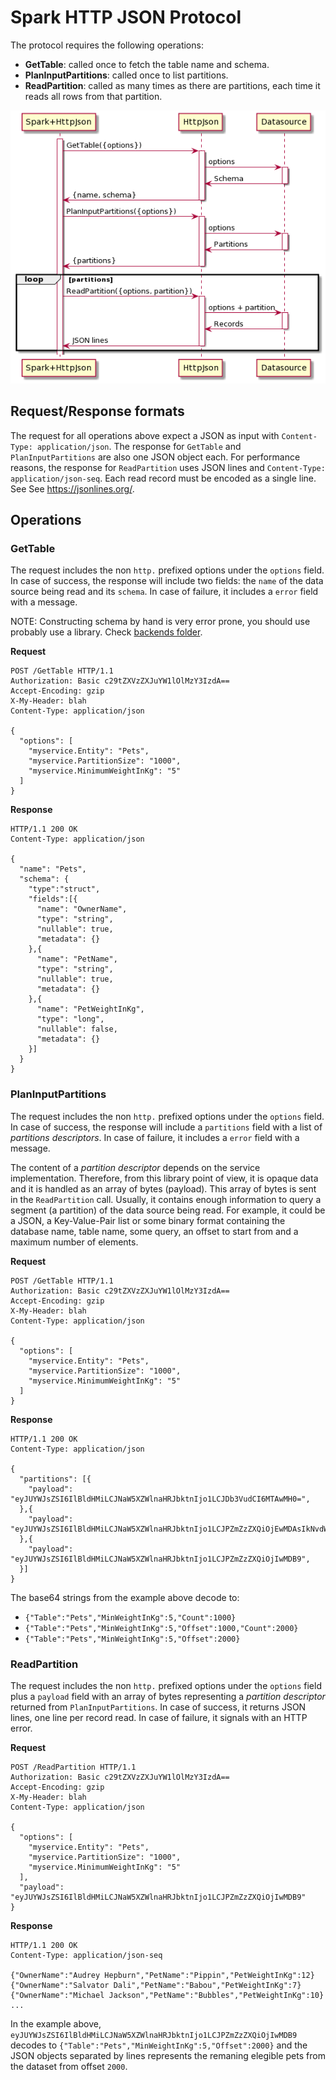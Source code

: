 # Spark HTTP JSON Protocol

The protocol requires the following operations:
* **GetTable**: called once to fetch the table name and schema.
* **PlanInputPartitions**: called once to list partitions.
* **ReadPartition**: called as many times as there are partitions, each time it reads all rows from that partition.

![](protocol.png)

## Request/Response formats

The request for all operations above expect a JSON as input with `Content-Type: application/json`. The response for `GetTable` and `PlanInputPartitions` are also one JSON object each. For performance reasons, the response for `ReadPartition` uses JSON lines and `Content-Type: application/json-seq`. Each read record must be encoded as a single line. See See https://jsonlines.org/.

## Operations

### GetTable

The request includes the non `http.` prefixed options under the `options` field. In case of success, the response will include two fields: the `name` of the data source being read and its `schema`. In case of failure, it includes a `error` field with a message.

NOTE: Constructing schema by hand is very error prone, you should use probably use a library. Check [backends folder](https://github.com/igorgatis/spark-httpjson/blob/main/backend).

**Request**
```
POST /GetTable HTTP/1.1
Authorization: Basic c29tZXVzZXJuYW1lOlMzY3IzdA==
Accept-Encoding: gzip
X-My-Header: blah
Content-Type: application/json

{
  "options": [
    "myservice.Entity": "Pets",
    "myservice.PartitionSize": "1000",
    "myservice.MinimumWeightInKg": "5"
  ]
}
```
**Response**
```
HTTP/1.1 200 OK
Content-Type: application/json

{
  "name": "Pets",
  "schema": {
    "type":"struct",
    "fields":[{
      "name": "OwnerName",
      "type": "string",
      "nullable": true,
      "metadata": {}
    },{
      "name": "PetName",
      "type": "string",
      "nullable": true,
      "metadata": {}
    },{
      "name": "PetWeightInKg",
      "type": "long",
      "nullable": false,
      "metadata": {}
    }]
  }
}
```

### PlanInputPartitions

The request includes the non `http.` prefixed options under the `options` field. In case of success, the response will include a `partitions` field with a list of *partitions descriptors*. In case of failure, it includes a `error` field with a message.

The content of a *partition descriptor* depends on the service implementation. Therefore, from this library point of view, it is opaque data and it is handled as an array of bytes (payload). This array of bytes is sent in the `ReadPartition` call. Usually, it contains enough information to query a segment (a partition) of the data source being read. For example, it could be a JSON, a Key-Value-Pair list or some binary format containing the database name, table name, some query, an offset to start from and a maximum number of elements.

**Request**
```
POST /GetTable HTTP/1.1
Authorization: Basic c29tZXVzZXJuYW1lOlMzY3IzdA==
Accept-Encoding: gzip
X-My-Header: blah
Content-Type: application/json

{
  "options": [
    "myservice.Entity": "Pets",
    "myservice.PartitionSize": "1000",
    "myservice.MinimumWeightInKg": "5"
  ]
}
```
**Response**
```
HTTP/1.1 200 OK
Content-Type: application/json

{
  "partitions": [{
    "payload": "eyJUYWJsZSI6IlBldHMiLCJNaW5XZWlnaHRJbktnIjo1LCJDb3VudCI6MTAwMH0=",
  },{
    "payload": "eyJUYWJsZSI6IlBldHMiLCJNaW5XZWlnaHRJbktnIjo1LCJPZmZzZXQiOjEwMDAsIkNvdW50IjoyMDAwfQ==",
  },{
    "payload": "eyJUYWJsZSI6IlBldHMiLCJNaW5XZWlnaHRJbktnIjo1LCJPZmZzZXQiOjIwMDB9",
  }]
}
```
The base64 strings from the example above decode to:
* `{"Table":"Pets","MinWeightInKg":5,"Count":1000}`
* `{"Table":"Pets","MinWeightInKg":5,"Offset":1000,"Count":2000}`
* `{"Table":"Pets","MinWeightInKg":5,"Offset":2000}`

### ReadPartition

The request includes the non `http.` prefixed options under the `options` field plus a `payload` field with an array of bytes representing a *partition descriptor* returned from `PlanInputPartitions`. In case of success, it returns JSON lines, one line per record read. In case of failure, it signals with an HTTP error.

**Request**
```
POST /ReadPartition HTTP/1.1
Authorization: Basic c29tZXVzZXJuYW1lOlMzY3IzdA==
Accept-Encoding: gzip
X-My-Header: blah
Content-Type: application/json

{
  "options": [
    "myservice.Entity": "Pets",
    "myservice.PartitionSize": "1000",
    "myservice.MinimumWeightInKg": "5"
  ],
  "payload": "eyJUYWJsZSI6IlBldHMiLCJNaW5XZWlnaHRJbktnIjo1LCJPZmZzZXQiOjIwMDB9"
}
```
**Response**
```
HTTP/1.1 200 OK
Content-Type: application/json-seq

{"OwnerName":"Audrey Hepburn","PetName":"Pippin","PetWeightInKg":12}
{"OwnerName":"Salvator Dali","PetName":"Babou","PetWeightInKg":7}
{"OwnerName":"Michael Jackson","PetName":"Bubbles","PetWeightInKg":10}
...
```

In the example above, `eyJUYWJsZSI6IlBldHMiLCJNaW5XZWlnaHRJbktnIjo1LCJPZmZzZXQiOjIwMDB9` decodes to `{"Table":"Pets","MinWeightInKg":5,"Offset":2000}` and the JSON objects separated by lines represents the remaning elegible pets from the dataset from offset `2000`.
